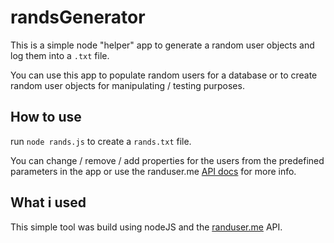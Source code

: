 # randsGenerator

This is a simple node "helper" app to generate a random user objects and log them into a `.txt` file.

You can use this app to populate random users for a database or to create random user objects for manipulating / testing purposes.

## How to use
run `node rands.js` to create a `rands.txt` file.

You can change / remove / add properties for the users from the predefined parameters in the app or use the  randuser.me [API docs](https://randomuser.me/documentation) for more info.

## What i used
This simple tool was build using nodeJS and the [randuser.me](https://randomuser.me/) API.
